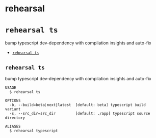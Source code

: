 # rehearsal

`rehearsal ts`
==============

bump typescript dev-dependency with compilation insights and auto-fix

* [`rehearsal ts`](#rehearsal-ts)

## `rehearsal ts`

bump typescript dev-dependency with compilation insights and auto-fix

```
USAGE
  $ rehearsal ts

OPTIONS
  -b, --build=beta|next|latest  [default: beta] typescript build variant
  -s, --src_dir=src_dir         [default: ./app] typescript source directory

ALIASES
  $ rehearsal typescript
```
